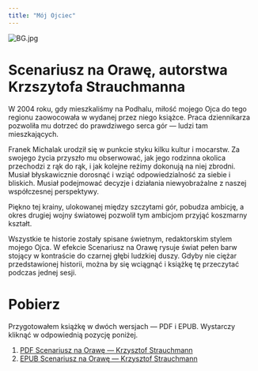 ```yaml
---
title: "Mój Ojciec"
---
```

<img alt="BG.jpg" src="/zdjecia/okladka.png">

# Scenariusz na Orawę, autorstwa Krzszytofa Strauchmanna

W 2004 roku, gdy mieszkaliśmy na Podhalu, miłość mojego Ojca do tego regionu zaowocowała w wydanej przez niego książce. Praca dziennikarza pozwoliła mu dotrzeć do prawdziwego serca gór — ludzi tam mieszkających.

Franek Michalak urodził się w punkcie styku kilku kultur i mocarstw. Za swojego życia przyszło mu obserwować, jak jego rodzinna okolica przechodzi z rąk do rąk, i jak kolejne reżimy dokonują na niej zbrodni. Musiał błyskawicznie dorosnąć i wziąć odpowiedzialność za siebie i bliskich. Musiał podejmować decyzje i działania niewyobrażalne z naszej współczesnej perspektywy.

Piękno tej krainy, ulokowanej między szczytami gór, pobudza ambicję, a okres drugiej wojny światowej pozwolił tym ambicjom przyjąć koszmarny kształt. 

Wszystkie te historie zostały spisane świetnym, redaktorskim stylem mojego Ojca. W efekcie Scenariusz na Orawę rysuje świat pełen barw stojący w kontraście do czarnej głębi ludzkiej duszy. Gdyby nie ciężar przedstawionej historii, można by się wciągnąć i książkę tę przeczytać podczas jednej sesji.

# Pobierz

Przygotowałem książkę w dwóch wersjach — PDF i EPUB. Wystarczy kliknąć w odpowiednią pozycję poniżej.

1. [PDF Scenariusz na Orawę — Krzysztof Strauchmann](/ksiazki/Scenariusz_na_Orawe—Krzysztof_Strauchmann.PDF)
2. [EPUB Scenariusz na Orawę — Krzysztof Strauchmann](/ksiazki/Scenariusz_na_Orawe—Krzysztof_Strauchmann.EPUB)